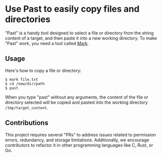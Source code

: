 # Use Past to easily copy files and directories

"Past" is a handy tool designed to select a file or directory from the string content of a target, and then paste it into a new working directory. To make "Past" work, you need a tool called [Mark](https://github.com/ayoubelmhamdi/mark).

## Usage
Here's how to copy a file or directory:

```shell
$ mark file.txt
$ cd /new/dir/path
$ past
```

When you type "past" without any arguments, the content of the file or directory selected will be copied and pasted into the working directory `/tmp/target_content`.

## Contributions

This project requires several "PRs" to address issues related to permission errors, redundancy, and storage limitations. Additionally, we encourage contributors to refactor it in other programming languages like C, Rust, or Go.
